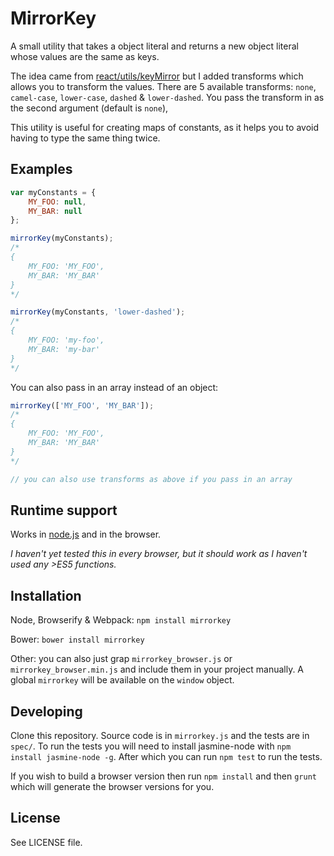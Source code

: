 # MirrorKey

A small utility that takes a object literal and returns a new object literal whose values are the same as keys.

The idea came from [react/utils/keyMirror](https://github.com/facebook/react/blob/master/src/utils/keyMirror.js) but I 
added transforms which allows you to transform the values. There are 5 available transforms: `none`, `camel-case`, 
`lower-case`, `dashed` & `lower-dashed`. You pass the transform in as the second argument (default is `none`),

This utility is useful for creating maps of constants, as it helps you to avoid having to type the same thing twice.

## Examples

```javascript
var myConstants = {
	MY_FOO: null,
	MY_BAR: null
};

mirrorKey(myConstants);
/*
{
	MY_FOO: 'MY_FOO',
	MY_BAR: 'MY_BAR'
}
*/

mirrorKey(myConstants, 'lower-dashed');
/*
{
	MY_FOO: 'my-foo',
	MY_BAR: 'my-bar'
}
*/
```

You can also pass in an array instead of an object:

```javascript
mirrorKey(['MY_FOO', 'MY_BAR']);
/*
{
	MY_FOO: 'MY_FOO',
	MY_BAR: 'MY_BAR'
}
*/

// you can also use transforms as above if you pass in an array
```

## Runtime support
Works in [node.js](http://nodejs.org/) and in the browser.

*I haven't yet tested this in every browser, but it should work as I haven't used any >ES5 functions.*

## Installation
Node, Browserify &  Webpack: `npm install mirrorkey`

Bower: `bower install mirrorkey`

Other: you can also just grap `mirrorkey_browser.js` or `mirrorkey_browser.min.js` and include them in your project 
manually. A global `mirrorkey` will be available on the `window` object.

## Developing

Clone this repository. Source code is in `mirrorkey.js` and the tests are in `spec/`. To run the tests you will need to 
install jasmine-node with `npm install jasmine-node -g`. After which you can run `npm test` to run the tests.

If you wish to build a browser version then run `npm install` and then `grunt` which will generate the browser versions 
for you.

## License
See LICENSE file.